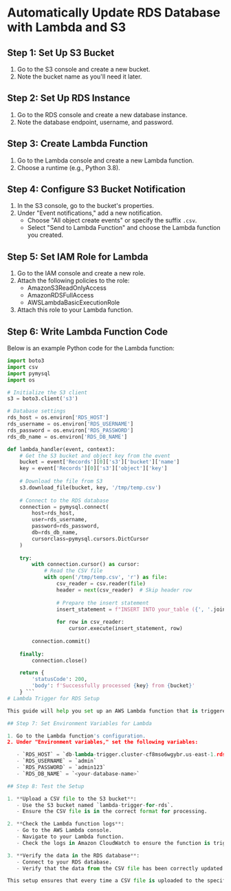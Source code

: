 # Automatically Update RDS Database with Lambda and S3

## Step 1: Set Up S3 Bucket

1. Go to the S3 console and create a new bucket.
2. Note the bucket name as you'll need it later.

## Step 2: Set Up RDS Instance

1. Go to the RDS console and create a new database instance.
2. Note the database endpoint, username, and password.

## Step 3: Create Lambda Function

1. Go to the Lambda console and create a new Lambda function.
2. Choose a runtime (e.g., Python 3.8).

## Step 4: Configure S3 Bucket Notification

1. In the S3 console, go to the bucket's properties.
2. Under "Event notifications," add a new notification.
   - Choose "All object create events" or specify the suffix `.csv`.
   - Select "Send to Lambda Function" and choose the Lambda function you created.

## Step 5: Set IAM Role for Lambda

1. Go to the IAM console and create a new role.
2. Attach the following policies to the role:
   - AmazonS3ReadOnlyAccess
   - AmazonRDSFullAccess
   - AWSLambdaBasicExecutionRole
3. Attach this role to your Lambda function.

## Step 6: Write Lambda Function Code

Below is an example Python code for the Lambda function:

```python
import boto3
import csv
import pymysql
import os

# Initialize the S3 client
s3 = boto3.client('s3')

# Database settings
rds_host = os.environ['RDS_HOST']
rds_username = os.environ['RDS_USERNAME']
rds_password = os.environ['RDS_PASSWORD']
rds_db_name = os.environ['RDS_DB_NAME']

def lambda_handler(event, context):
    # Get the S3 bucket and object key from the event
    bucket = event['Records'][0]['s3']['bucket']['name']
    key = event['Records'][0]['s3']['object']['key']
    
    # Download the file from S3
    s3.download_file(bucket, key, '/tmp/temp.csv')
    
    # Connect to the RDS database
    connection = pymysql.connect(
        host=rds_host,
        user=rds_username,
        password=rds_password,
        db=rds_db_name,
        cursorclass=pymysql.cursors.DictCursor
    )
    
    try:
        with connection.cursor() as cursor:
            # Read the CSV file
            with open('/tmp/temp.csv', 'r') as file:
                csv_reader = csv.reader(file)
                header = next(csv_reader)  # Skip header row
                
                # Prepare the insert statement
                insert_statement = f"INSERT INTO your_table ({', '.join(header)}) VALUES ({', '.join(['%s'] * len(header))})"
                
                for row in csv_reader:
                    cursor.execute(insert_statement, row)
        
        connection.commit()
    
    finally:
        connection.close()

    return {
        'statusCode': 200,
        'body': f'Successfully processed {key} from {bucket}'
    } ```
# Lambda Trigger for RDS Setup

This guide will help you set up an AWS Lambda function that is triggered by an S3 bucket upload and updates an RDS database accordingly.

## Step 7: Set Environment Variables for Lambda

1. Go to the Lambda function's configuration.
2. Under "Environment variables," set the following variables:

   - `RDS_HOST` = `db-lambda-trigger.cluster-cf8mso6wgybr.us-east-1.rds.amazonaws.com`
   - `RDS_USERNAME` = `admin`
   - `RDS_PASSWORD` = `admin123`
   - `RDS_DB_NAME` = `<your-database-name>`

## Step 8: Test the Setup

1. **Upload a CSV file to the S3 bucket**:
   - Use the S3 bucket named `lambda-trigger-for-rds`.
   - Ensure the CSV file is in the correct format for processing.

2. **Check the Lambda function logs**:
   - Go to the AWS Lambda console.
   - Navigate to your Lambda function.
   - Check the logs in Amazon CloudWatch to ensure the function is triggered and processing the file.

3. **Verify the data in the RDS database**:
   - Connect to your RDS database.
   - Verify that the data from the CSV file has been correctly updated.

This setup ensures that every time a CSV file is uploaded to the specified S3 bucket, the Lambda function will be triggered, read the CSV file, and update the RDS database accordingly.
